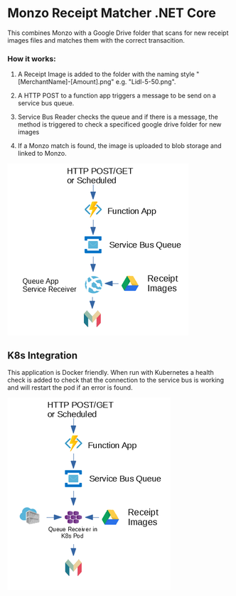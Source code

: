# Monzo Receipt Matcher .NET Core

This combines Monzo with a Google Drive folder that scans for new receipt images files and matches them with the correct transacition.

### How it works:
1. A Receipt Image is added to the folder with the naming style "[MerchantName]-[Amount].png" e.g. "Lidl-5-50.png".

2. A HTTP POST to a function app triggers a message to be send on a service bus queue.

3. Service Bus Reader checks the queue and if there is a message, the method is triggered to check a specificed google drive folder for new images

4. If a Monzo match is found, the image is uploaded to blob storage and linked to Monzo.

![Diagram](App_service_Monzo_Receipt_Matcher.PNG)


## K8s Integration

This application is Docker friendly. When run with Kubernetes a health check is added to check that the connection to the service bus is working and will restart the pod if an error is found.

![Diagram](K8s_Monzo_Receipt_Matcher.PNG)

